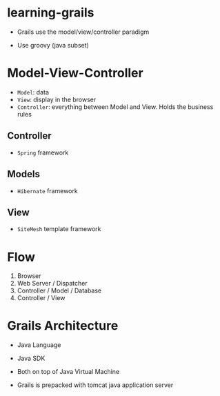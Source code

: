 # learning-grails

- Grails use the model/view/controller paradigm

- Use groovy (java subset)

# Model-View-Controller

- <code>Model</code>: data
- <code>View</code>: display in the browser
- <code>Controller</code>: everything between Model and View. Holds the business rules

## Controller

- <code>Spring</code> framework

## Models

- <code>Hibernate</code> framework

## View

- <code>SiteMesh</code> template framework

# Flow

1. Browser
2. Web Server / Dispatcher
3. Controller / Model / Database
4. Controller / View

# Grails Architecture

- Java Language
- Java SDK
- Both on top of Java Virtual Machine

- Grails is prepacked with tomcat java application server
